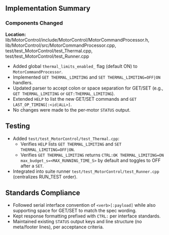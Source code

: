 ## Implementation Summary

### Components Changed
**Location:** lib/MotorControl/include/MotorControl/MotorCommandProcessor.h, lib/MotorControl/src/MotorCommandProcessor.cpp, test/test_MotorControl/test_Thermal.cpp, test/test_MotorControl/test_Runner.cpp

- Added global `thermal_limits_enabled_` flag (default ON) to `MotorCommandProcessor`.
- Implemented `GET THERMAL_LIMITING` and `SET THERMAL_LIMITING=OFF|ON` handlers.
- Updated parser to accept colon or space separation for GET/SET (e.g., `GET THERMAL_LIMITING` or `GET:THERMAL_LIMITING`).
- Extended `HELP` to list the new GET/SET commands and `GET LAST_OP_TIMING[:<id|ALL>]`.
- No changes were made to the per‑motor `STATUS` output.

## Testing
- Added `test/test_MotorControl/test_Thermal.cpp`:
  - Verifies `HELP` lists `GET THERMAL_LIMITING` and `SET THERMAL_LIMITING=OFF|ON`.
  - Verifies `GET THERMAL_LIMITING` returns `CTRL:OK THERMAL_LIMITING=ON max_budget_s=<MAX_RUNNING_TIME_S>` by default and toggles to OFF after a `SET`.
- Integrated into suite runner `test/test_MotorControl/test_Runner.cpp` (centralizes RUN_TEST order).

## Standards Compliance
- Followed serial interface convention of `<verb>[:payload]` while also supporting space for GET/SET to match the spec wording.
- Kept response formatting prefixed with `CTRL:` per interface standards.
- Maintained existing `STATUS` output keys and line structure (no meta/footer lines), per acceptance criteria.
